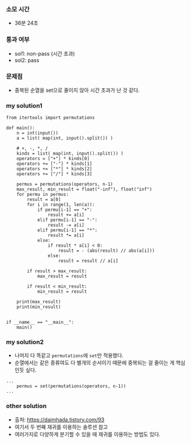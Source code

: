 ### 소모 시간
- 36분 24초

### 통과 여부
- sol1: non-pass (시간 초과)
- sol2: pass

### 문제점
- 중복된 순열을 set으로 줄이지 않아 시간 초과가 난 것 같다.

### my solution1
```
from itertools import permutations

def main():
    n = int(input())
    a = list( map(int, input().split()) )
    
    # +, -, *, /
    kinds = list( map(int, input().split()) )
    operators = ["+"] * kinds[0]
    operators += ["-"] * kinds[1]
    operators += ["*"] * kinds[2]
    operators += ["/"] * kinds[3]
    
    permus = permutations(operators, n-1)
    max_result, min_result = float("-inf"), float("inf")
    for permu in permus:
        result = a[0]
        for i in range(1, len(a)):
            if permu[i-1] == "+":
                result += a[i]
            elif permu[i-1] == "-":
                result -= a[i]
            elif permu[i-1] == "*":
                result *= a[i]
            else:
                if result * a[i] < 0:
                    result = - (abs(result) // abs(a[i]))
                else:
                    result = result // a[i]
        
        if result > max_result:
            max_result = result

        if result < min_result:
            min_result = result

    print(max_result)
    print(min_result) 


if __name__ == "__main__":
    main()
```

### my solution2
- 나머지 다 똑같고 `permutations`에 `set`만 적용했다.
- 순열에서는 같은 종류여도 다 별개의 순서이기 때문에 중복되는 걸 줄이는 게 핵심인듯 싶다.
```
...
    permus = set(permutations(operators, n-1))
...
```

### other solution
- 출처: https://daimhada.tistory.com/93
- 여기서 두 번째 재귀를 이용하는 솔루션 참고
- 여러가지로 다양하게 분기할 수 있을 때 재귀를 이용하는 방법도 있다.